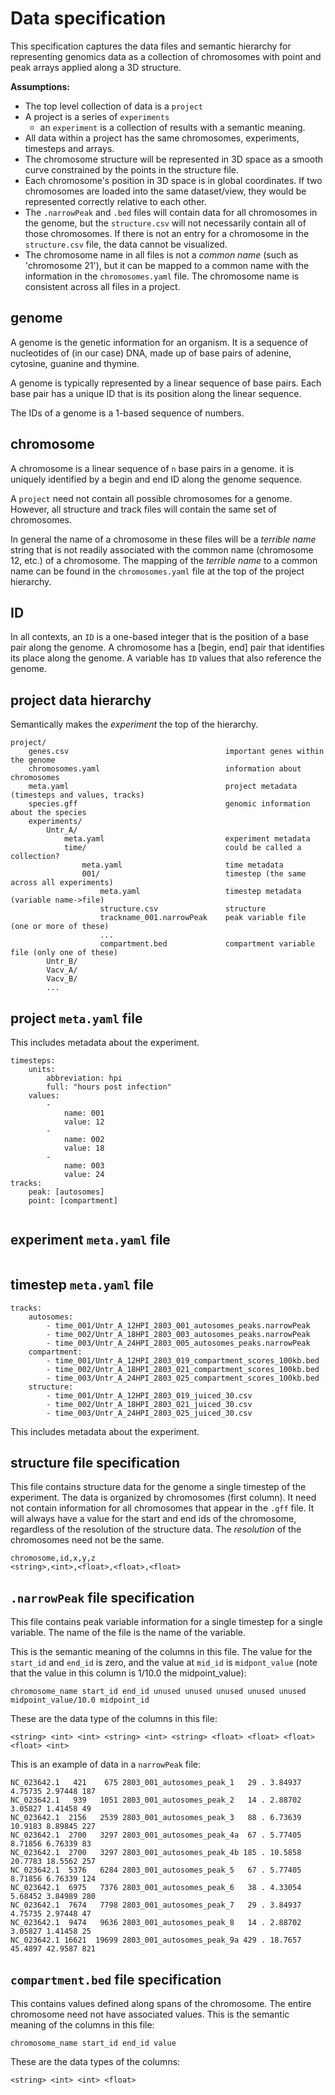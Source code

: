 # Data specification

This specification captures the data files and semantic hierarchy for representing genomics 
data as a collection of chromosomes with point and peak arrays applied along a 3D structure.

**Assumptions:**
- The top level collection of data is a `project`
- A project is a series of `experiments` 
    - an `experiment` is a collection of results with a semantic meaning.
- All data within a project has the same chromosomes, experiments, timesteps and arrays.
- The chromosome structure will be represented in 3D space as a smooth curve constrained 
  by the points in the structure file.
- Each chromosome's position in 3D space is in global coordinates. If two chromosomes are 
  loaded into the same dataset/view, they would be represented correctly relative to each other.
- The `.narrowPeak` and `.bed` files will contain data for all chromosomes in the genome, but
  the `structure.csv` will not necessarily contain all of those chromosomes. If there is
  not an entry for a chromosome in the `structure.csv` file, the data cannot be visualized.
- The chromosome name in all files is not a *common name* (such as 'chromosome 21'),
  but it can be mapped to a common name with the information in the `chromosomes.yaml` file.
  The chromosome name is consistent across all files in a project.

## genome

A genome is the genetic information for an organism. It is a sequence of nucleotides of
(in our case) DNA, made up of base pairs of adenine, cytosine, guanine and thymine.

A genome is typically represented by a linear sequence of base pairs. Each base pair has
a unique ID that is its position along the linear sequence.

The IDs of a genome is a 1-based sequence of numbers.

## chromosome

A chromosome is a linear sequence of `n` base pairs in a genome. it is uniquely identified
by a begin and end ID along the genome sequence.

A `project` need not contain all possible chromosomes for a genome. However, all structure
and track files will contain the same set of chromosomes.

In general the name of a chromosome in these files will be a *terrible name* string that 
is not readily associated with the common name (chromosome 12, etc.) of a chromosome. The 
mapping of the *terrible name* to a common name can be found in the `chromosomes.yaml` file
at the top of the project hierarchy.


## ID

In all contexts, an `ID` is a one-based integer that is the position of a base pair along
the genome. A chromosome has a [begin, end] pair that identifies its place along the
genome. A variable has `ID` values that also reference the genome. 

## project data hierarchy 

Semantically makes the *experiment* the top of the hierarchy.

```
project/
    genes.csv                                   important genes within the genome 
    chromosomes.yaml                            information about chromosomes
    meta.yaml                                   project metadata (timesteps and values, tracks)
    species.gff                                 genomic information about the species
    experiments/
        Untr_A/
            meta.yaml                           experiment metadata
            time/                               could be called a collection?
                meta.yaml                       time metadata
                001/                            timestep (the same across all experiments)
                    meta.yaml                   timestep metadata (variable name->file)
                    structure.csv               structure
                    trackname_001.narrowPeak    peak variable file (one or more of these)
                    ...
                    compartment.bed             compartment variable file (only one of these)
        Untr_B/
        Vacv_A/
        Vacv_B/
        ...
```

## project `meta.yaml` file

This includes metadata about the experiment.

```
timesteps:
    units:
        abbreviation: hpi
        full: "hours post infection"
    values:
        - 
            name: 001
            value: 12
        - 
            name: 002
            value: 18
        - 
            name: 003
            value: 24
tracks: 
    peak: [autosomes]
    point: [compartment]
    
```

## experiment `meta.yaml` file

```
```

## timestep `meta.yaml` file

```
tracks:
    autosomes:
        - time_001/Untr_A_12HPI_2803_001_autosomes_peaks.narrowPeak
        - time_002/Untr_A_18HPI_2803_003_autosomes_peaks.narrowPeak
        - time_003/Untr_A_24HPI_2803_005_autosomes_peaks.narrowPeak
    compartment:
        - time_001/Untr_A_12HPI_2803_019_compartment_scores_100kb.bed
        - time_002/Untr_A_18HPI_2803_021_compartment_scores_100kb.bed
        - time_003/Untr_A_24HPI_2803_025_compartment_scores_100kb.bed
    structure:
        - time_001/Untr_A_12HPI_2803_019_juiced_30.csv
        - time_002/Untr_A_18HPI_2803_021_juiced_30.csv
        - time_003/Untr_A_24HPI_2803_025_juiced_30.csv
```


This includes metadata about the experiment.

## structure file specification

This file contains structure data for the genome a single timestep of the experiment.
The data is organized by chromosomes (first column). It need not contain information for
all chromosomes that appear in the `.gff` file. It will always have a value for the start
and end ids of the chromosome, regardless of the resolution of the structure data. 
The *resolution* of the chromosomes need not be the same.

```
chromosome,id,x,y,z
<string>,<int>,<float>,<float>,<float>
```


## `.narrowPeak` file specification

This file contains peak variable information for a single timestep for a single variable.
The name of the file is the name of the variable.

This is the semantic meaning of the columns in this file. The value for the `start_id` and
`end_id` is zero, and the value at `mid_id` is `midpont_value` (note that the value in this
column is 1/10.0 the midpoint_value):

```
chromosome_name start_id end_id unused unused unused unused unused midpoint_value/10.0 midpoint_id
```

These are the data type of the columns in this file:

```
<string> <int> <int> <string> <int> <string> <float> <float> <float> <float> <int>
```

This is an example of data in a `narrowPeak` file:

```
NC_023642.1   421    675 2803_001_autosomes_peak_1   29 . 3.84937 4.75735 2.97448 187
NC_023642.1   939   1051 2803_001_autosomes_peak_2   14 . 2.88702 3.05827 1.41458 49
NC_023642.1  2156   2539 2803_001_autosomes_peak_3   88 . 6.73639 10.9183 8.89845 227
NC_023642.1  2700   3297 2803_001_autosomes_peak_4a  67 . 5.77405 8.71856 6.76339 83
NC_023642.1  2700   3297 2803_001_autosomes_peak_4b 185 . 10.5858 20.7783 18.5562 257
NC_023642.1  5376   6284 2803_001_autosomes_peak_5   67 . 5.77405 8.71856 6.76339 124
NC_023642.1  6975   7376 2803_001_autosomes_peak_6   38 . 4.33054 5.68452 3.84989 280
NC_023642.1  7674   7798 2803_001_autosomes_peak_7   29 . 3.84937 4.75735 2.97448 47
NC_023642.1  9474   9636 2803_001_autosomes_peak_8   14 . 2.88702 3.05827 1.41458 25
NC_023642.1 16621  19699 2803_001_autosomes_peak_9a 429 . 18.7657 45.4897 42.9587 821
```

## `compartment.bed` file specification

This contains values defined along spans of the chromosome. The entire chromosome need not
have associated values. This is the semantic meaning of the columns in this file:

```
chromosome_name start_id end_id value
```

These are the data types of the columns:

```
<string> <int> <int> <float>
```
